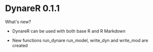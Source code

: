 # DynareR 0.1.1


What's new?

* DynareR can be used with both base R and R Markdown

* New functions run_dynare run_model, write_dyn and write_mod are created

